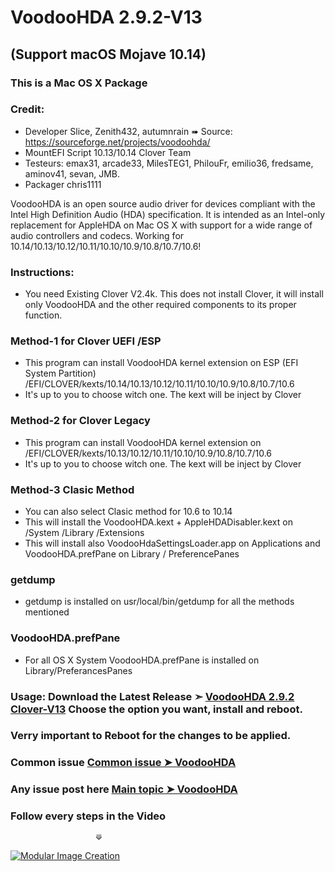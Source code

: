 # VoodooHDA 2.9.2-V13 
## (Support macOS Mojave 10.14)

### This is a Mac OS X Package

### Credit:
- Developer Slice, Zenith432, autumnrain ➠ Source: https://sourceforge.net/projects/voodoohda/
- MountEFI Script 10.13/10.14 Clover Team
- Testeurs: emax31, arcade33, MilesTEG1, PhilouFr, emilio36, fredsame, aminov41, sevan, JMB.
- Packager chris1111


VoodooHDA is an open source audio driver for devices compliant with the Intel High Definition Audio (HDA) specification.
It is intended as an Intel-only replacement for AppleHDA on Mac OS X with support for a wide range of audio controllers and codecs. Working for 10.14/10.13/10.12/10.11/10.10/10.9/10.8/10.7/10.6!  


### Instructions: 
- You need Existing Clover V2.4k. This does not install Clover, it will install only VoodooHDA and the other required components to its proper function.

### Method-1 for Clover UEFI /ESP
- This program can install VoodooHDA kernel extension on ESP (EFI System Partition) /EFI/CLOVER/kexts/10.14/10.13/10.12/10.11/10.10/10.9/10.8/10.7/10.6
- It's up to you to choose witch one. The kext will be inject by Clover

### Method-2 for Clover Legacy
- This program can install VoodooHDA kernel extension on /EFI/CLOVER/kexts/10.13/10.12/10.11/10.10/10.9/10.8/10.7/10.6
- It's up to you to choose witch one. The kext will be inject by Clover


### Method-3 Clasic Method 
- You can also select Clasic method for 10.6 to 10.14
- This will install the VoodooHDA.kext + AppleHDADisabler.kext on /System /Library /Extensions
- This will install also VoodooHdaSettingsLoader.app on Applications and VoodooHDA.prefPane on Library / PreferencePanes  

### getdump
- getdump is installed on usr/local/bin/getdump for all the methods mentioned

### VoodooHDA.prefPane
- For all OS X System VoodooHDA.prefPane is installed on Library/PreferancesPanes

### Usage: Download the Latest Release ➣ [VoodooHDA 2.9.2 Clover-V13](https://github.com/chris1111/VoodooHDA-2.9.0-Clover-V12/releases/tag/V13) Choose the option you want, install and reboot. 

### Verry important to Reboot for the changes to be applied.

### Common issue [Common issue ➤ VoodooHDA ](http://www.insanelymac.com/forum/topic/267905-voodoohda-common-problems/)

### Any issue post here [Main topic ➤ VoodooHDA ](http://www.insanelymac.com/forum/topic/314406-voodoohda-290/)

### Follow every steps in the Video
                       ⟱

[![Modular Image Creation](https://i95.servimg.com/u/f95/18/50/18/69/video_10.png)](https://youtu.be/RYHI2LGBqMc)
